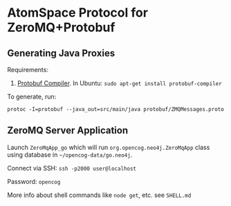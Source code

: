 # AtomSpace Protocol for ZeroMQ+Protobuf

## Generating Java Proxies

Requirements:
 
1. [Protobuf Compiler](https://developers.google.com/protocol-buffers/docs/downloads).
    In Ubuntu: `sudo apt-get install protobuf-compiler`

To generate, run:

    protoc -I=protobuf --java_out=src/main/java protobuf/ZMQMessages.proto

## ZeroMQ Server Application

Launch `ZeroMqApp_go` which will run `org.opencog.neo4j.ZeroMqApp` class using database in `~/opencog-data/go.neo4j`.

Connect via SSH: `ssh -p2000 user@localhost`

Password: `opencog`

More info about shell commands like `node get`, etc. see `SHELL.md`
